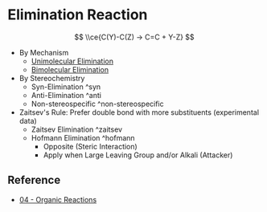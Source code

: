 # Elimination Reaction

$$
\\ce{C(Y)-C(Z) -> C=C + Y-Z}
$$

* By Mechanism
  * [Unimolecular Elimination](Unimolecular%20Elimination.md)
  * [Bimolecular Elimination](Bimolecular%20Elimination.md)
* By Stereochemistry
  * Syn-Elimination ^syn
  * Anti-Elimination ^anti
  * Non-stereospecific ^non-stereospecific
* Zaitsev's Rule: Prefer double bond with more substituents (experimental data)
  * Zaitsev Elimination ^zaitsev
  * Hofmann Elimination ^hofmann
    * Opposite (Steric Interaction)
    * Apply when Large Leaving Group and/or Alkali (Attacker)

## Reference

* [04 - Organic Reactions](../../../../../00%20-%20Summary/SCCH134%20-%20Organic%20Chemistry%20for%20Medical%20Science/04%20-%20Organic%20Reactions.md)

